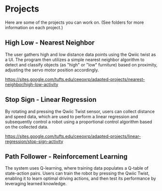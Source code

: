 # Projects

Here are some of the projects you can work on.  (See folders for more information on each project.)

## High Low - Nearest Neighbor

The user gathers high and low distance data points using the Qwiic twist as a UI. The program then utilizes a simple nearest neighbor algorithm to detect and classify objects (as "high" or "low" furniture) based on proximity, adjusting the servo motor position accordingly.

https://sites.google.com/tufts.edu/ceeoxrp/adapted-projects/nearest-neighbor/high-low-activity

## Stop Sign - Linear Regression

By rotating and pressing the Qwiic Twist sensor, users can collect distance and speed data, which are used to perform a linear regression and subsequently control a robot using a proportional control algorithm based on the collected data.

https://sites.google.com/tufts.edu/ceeoxrp/adapted-projects/linear-regression/stop-sign-activity

## Path Follower - Reinforcement Learning

The system uses Q-learning, where training data populates a Q-table of state-action pairs. Users can train the robot by pressing the Qwiic Twist, enabling it to learn optimal driving actions, and then test its performance by leveraging learned knowledge.

